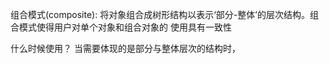 组合模式(composite): 将对象组合成树形结构以表示‘部分-整体’的层次结构。组合模式使得用户对单个对象和组合对象的
使用具有一致性

什么时候使用？
    当需要体现的是部分与整体层次的结构时，